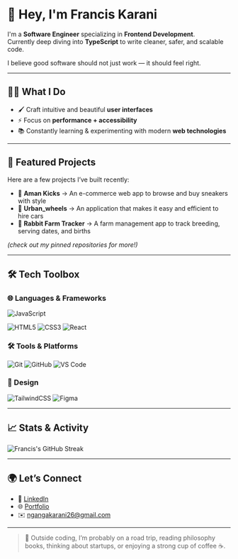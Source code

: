 # 👋 Hey, I'm Francis Karani

I'm a **Software Engineer** specializing in **Frontend Development**.  
Currently deep diving into **TypeScript** to write cleaner, safer, and scalable code.  

I believe good software should not just work — it should feel right.  

---

## 🧑‍💻 What I Do
- 🖌️ Craft intuitive and beautiful **user interfaces**  
- ⚡ Focus on **performance + accessibility**  
- 📚 Constantly learning & experimenting with modern **web technologies**  

---

## 🚀 Featured Projects
Here are a few projects I’ve built recently:  

- 👟 **Aman Kicks** → An e-commerce web app to browse and buy sneakers with style  
- 🎯 **Urban_wheels** → An application that makes it easy and efficient to hire cars  
- 🐇 **Rabbit Farm Tracker** → A farm management app to track breeding, serving dates, and births  

*(check out my pinned repositories for more!)*  

---

## 🛠️ Tech Toolbox

### 🌐 Languages & Frameworks
![JavaScript](https://img.shields.io/badge/JavaScript-323330?style=for-the-badge&logo=javascript&logoColor=F7DF1E)

![HTML5](https://img.shields.io/badge/HTML5-E34F26?style=for-the-badge&logo=html5&logoColor=white)
![CSS3](https://img.shields.io/badge/CSS3-1572B6?style=for-the-badge&logo=css3&logoColor=white)
![React](https://img.shields.io/badge/React-20232A?style=for-the-badge&logo=react&logoColor=61DAFB)

### 🛠 Tools & Platforms
![Git](https://img.shields.io/badge/Git-F05032?style=for-the-badge&logo=git&logoColor=white)
![GitHub](https://img.shields.io/badge/GitHub-181717?style=for-the-badge&logo=github&logoColor=white)
![VS Code](https://img.shields.io/badge/VS%20Code-0078d7?style=for-the-badge&logo=visual-studio-code&logoColor=white)

### 🎨 Design
![TailwindCSS](https://img.shields.io/badge/TailwindCSS-38B2AC?style=for-the-badge&logo=tailwind-css&logoColor=white)
![Figma](https://img.shields.io/badge/Figma-F24E1E?style=for-the-badge&logo=figma&logoColor=white)

---

## 📈 Stats & Activity
![Francis's GitHub Streak](https://github-readme-streak-stats.herokuapp.com/?user=FrancisKarani14&theme=dark&hide_border=true&?cache_seconds=1800)


---

## 🌍 Let’s Connect
- 💼 [LinkedIn](https://www.linkedin.com/in/ng-ang-a-karani-5a5106373/)  
- 🌐 [Portfolio](https://francis-karani-portfolio.vercel.app/)  
- ✉️ ngangakarani26@gmail.com 

---

> 🏀 Outside coding, I’m probably on a road trip, reading philosophy books, thinking about startups, or enjoying a strong cup of coffee ☕.  

